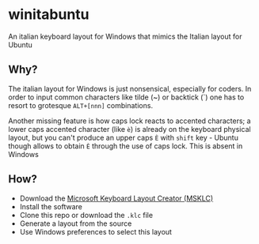 # winitabuntu

An italian keyboard layout for Windows that mimics the Italian layout for Ubuntu

## Why?

The italian layout for Windows is just nonsensical, especially for coders.
In order to input common characters like tilde (~) or backtick (\`) one has
to resort to grotesque `ALT+[nnn]` combinations.

Another missing feature is how caps lock reacts to accented characters; a lower caps
accented character (like `è`) is already on the keyboard physical layout, but you can't produce
an upper caps `È` with `shift` key - Ubuntu though allows to obtain `È` through the
use of caps lock. This is absent in Windows

## How?

* Download the [Microsoft Keyboard Layout Creator (MSKLC)](https://www.microsoft.com/en-us/download/details.aspx?id=102134)
* Install the software
* Clone this repo or download the `.klc` file
* Generate a layout from the source
* Use Windows preferences to select this layout
